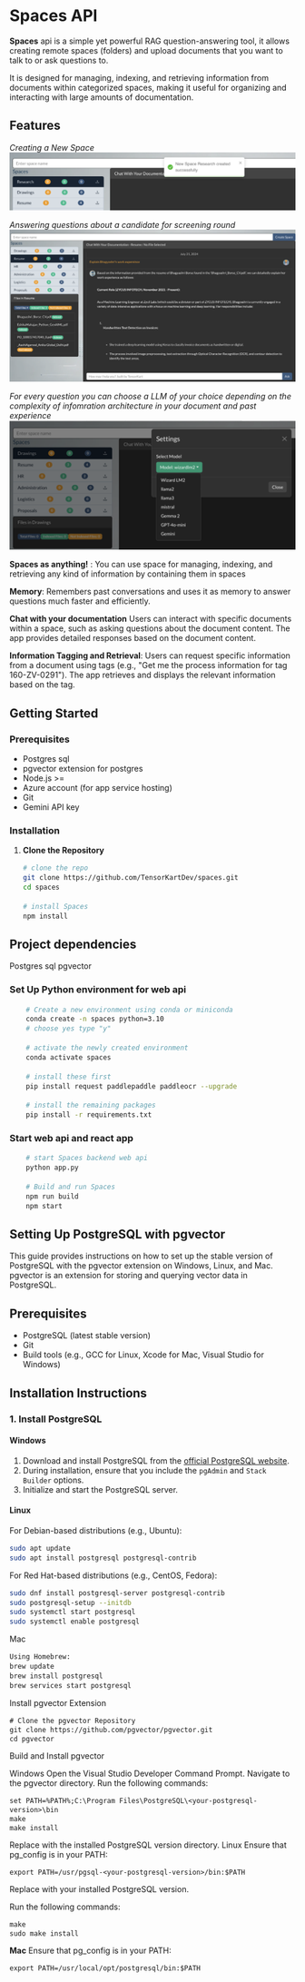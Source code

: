# Spaces API

**Spaces** api is a simple yet powerful RAG question-answering tool, it allows creating remote spaces (folders) and upload documents that you want to talk to or ask questions to. 

It is designed for managing, indexing, and retrieving information from documents within categorized spaces, making it useful for organizing and interacting with large amounts of documentation.

## Features

*Creating a New Space*
![alt text](/demos/newspace.png)

*Answering questions about a candidate for screening round* 
![demo showing anwers](/demos/demo.png?raw=true "Question & Answer")

*For every question you can choose a LLM of your choice depending on the complexity of infomration architecture in your document and past experience* 
![demo showing anwers](/demos/chooselocalllms.png "Choose your favourite LLM")


**Spaces as anything!** :
You can use space for managing, indexing, and retrieving any kind of information by containing them in spaces 

**Memory**: Remembers past conversations and uses it as memory to answer questions much faster and efficiently.

**Chat with your documentation**
Users can interact with specific documents within a space, such as asking questions about the document content.
The app provides detailed responses based on the document content.

**Information Tagging and Retrieval**:
Users can request specific information from a document using tags (e.g., "Get me the process information for tag 160-ZV-0291").
The app retrieves and displays the relevant information based on the tag.

## Getting Started

### Prerequisites

- Postgres sql 
- pgvector extension for postgres
- Node.js >= 
- Azure account (for app service hosting)
- Git
- Gemini API key 

### Installation

1. **Clone the Repository**

   ```bash
   # clone the repo
   git clone https://github.com/TensorKartDev/spaces.git
   cd spaces

   # install Spaces
   npm install 
   
   
## Project dependencies
Postgres sql 
pgvector 

### Set Up Python environment for web api
```bash
    # Create a new environment using conda or miniconda 
    conda create -n spaces python=3.10 
    # choose yes type "y"

    # activate the newly created environment 
    conda activate spaces
    
    # install these first 
    pip install request paddlepaddle paddleocr --upgrade

    # install the remaining packages
    pip install -r requirements.txt
```

### Start web api and react app
```bash
    # start Spaces backend web api 
    python app.py

    # Build and run Spaces
    npm run build 
    npm start 
```

## Setting Up PostgreSQL with pgvector

This guide provides instructions on how to set up the stable version of PostgreSQL with the pgvector extension on Windows, Linux, and Mac. pgvector is an extension for storing and querying vector data in PostgreSQL.

## Prerequisites

- PostgreSQL (latest stable version)
- Git
- Build tools (e.g., GCC for Linux, Xcode for Mac, Visual Studio for Windows)

## Installation Instructions

### 1. Install PostgreSQL

#### Windows

1. Download and install PostgreSQL from the [official PostgreSQL website](https://www.postgresql.org/download/windows/).
2. During installation, ensure that you include the `pgAdmin` and `Stack Builder` options.
3. Initialize and start the PostgreSQL server.

#### Linux

For Debian-based distributions (e.g., Ubuntu):

```bash
sudo apt update
sudo apt install postgresql postgresql-contrib
```

For Red Hat-based distributions (e.g., CentOS, Fedora):
```bash
sudo dnf install postgresql-server postgresql-contrib
sudo postgresql-setup --initdb
sudo systemctl start postgresql
sudo systemctl enable postgresql
```

Mac
```bash
Using Homebrew:
brew update
brew install postgresql
brew services start postgresql
```
Install pgvector Extension
```
# Clone the pgvector Repository
git clone https://github.com/pgvector/pgvector.git
cd pgvector
```

Build and Install pgvector

Windows
Open the Visual Studio Developer Command Prompt.
Navigate to the pgvector directory.
Run the following commands:
```
set PATH=%PATH%;C:\Program Files\PostgreSQL\<your-postgresql-version>\bin
make
make install
```

Replace <your-postgresql-version> with the installed PostgreSQL version directory.
Linux
Ensure that pg_config is in your PATH:
```
export PATH=/usr/pgsql-<your-postgresql-version>/bin:$PATH
```
Replace <your-postgresql-version> with your installed PostgreSQL version.

Run the following commands:
```
make
sudo make install
```
**Mac**
Ensure that pg_config is in your PATH:
```
export PATH=/usr/local/opt/postgresql/bin:$PATH
```

